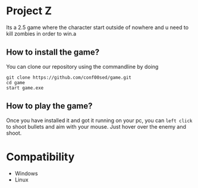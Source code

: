 # Project Z

Its a 2.5 game where the character start outside of nowhere and u need to kill zombies in order to win.a

##  How to install the game?

You can clone our repository using the commandline by doing
```
git clone https://github.com/conf00sed/game.git
cd game
start game.exe
```

## How to play the game?
Once you have installed it and got it running on your pc, you can `left click ` to shoot bullets and aim with your mouse. Just hover over the enemy and shoot.

# Compatibility
- Windows
- Linux
